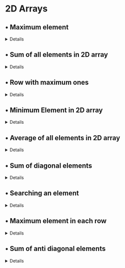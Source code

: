 # 2D Arrays

## • Maximum element

<details>

### Problem Description

```
You are given an 2D-array of integers. Your task is to find the maximum element in the array.
```

`Example 1:`

```
Input: args = [[1, 2, 3],[4, 5, 6],[7, 8, 9]]

Output: 9
```

**Solutions**

- <details>
    <summary>My Code</summary>

  <br>

  ```cpp
  class Solution {
  public:
      int max(vector<vector<int>>& args) {
      int maxElement = args[0][0];

          for (const auto& row : args) {
              for (int num : row) {
                  if (num > maxElement) {
                      maxElement = num;
                  }
              }
          }

          return maxElement;	}
  };
  ```

    </details>

- <details>

    <summary>Editorial</summary>

    <br>

  ```cpp
    #include <limits.h>
    class Solution {
    public:
        int max(vector<vector<int>>& args) {
            int max = INT_MIN;
            for (int i = 0; i < args.size(); i++) {
                for (int j = 0; j < args[i].size(); j++) {
                    if (args[i][j] > max) {
                        max = args[i][j];
                    }
                }
            }
            return max;
        }
    };
  ```

    </details>

</details>

</details>

## • Sum of all elements in 2D array

<details>

### Problem Description

```
You are given an 2D array of integers. Your task is to find the sum of all elements in the array.
```

`Example 1:`

```
Input: arr = [[1, 2, 3],[4, 5, 6]]
Output: 21
```

**Solutions**

- <details>

    <summary>My Code</summary>

    <br>

  ```cpp
    class Solution {
    public:
        int sumOfElements(vector<vector<int>>& arr) {
            int sum = 0;
            for(int i = 0; i<arr.size(); i++) {
                for(int j = 0; j<arr[0].size(); j++) {
                    sum += arr[i][j];
                }
            }
            return sum;
        }
    };
  ```

    </details>

- <details>

    <summary>Editorial</summary>

    <br>

  ```cpp
    class Solution {
    public:
        int sumOfElements(vector<vector<int>>& arr) {
            int sum = 0;
            for (vector<int> row : arr) {
                for (int cell : row) {
                    sum += cell;
                }
            }
            return sum;
        }
    };
  ```

    </details>

</details>

</details>

## • Row with maximum ones

<details>

### Problem Description

```
Given a binary matrix, you have to find the row with the maximum number of 1s.
```

`Example 1:`

```
Input: arr = [[1,1,1],[0,0,0],[0,0,0]],
r = 3, c = 3

Output: 0
```

**Solutions**

- <details>

    <summary>My Code</summary>

    <br>

  ```cpp
    class Solution {
    public:
        int maximumOnesRow(vector<vector<int>>& arr, int r, int c) {
            int maxOnesRow = 0;
            int maxOnesCount = 0;

            for (int i = 0; i < r; i++) {
                int currentOnesCount = 0;

                for (int j = 0; j < c; j++) {
                    if (arr[i][j] == 1) {
                        currentOnesCount++;
                    }
                }

                if (currentOnesCount > maxOnesCount) {
                    maxOnesCount = currentOnesCount; // Update the maximum count
                    maxOnesRow = i; // Update the row with maximum ones
                }
            }

            return maxOnesRow;	}
    };
  ```

    </details>

- <details>

    <summary>Editorial</summary>

    <br>

  ```cpp
    class Solution {
    public:
        int maximumOnesRow(vector<vector<int>>& arr, int r, int c) {
            int maxOnesRow = 0;
            int maxOnesCount = 0;
            for (int i = 0; i < r; i++) {
                int onesCount = 0;
                for (int j = 0; j < c; j++) {
                    int x = arr[i][j];
                    if (x == 1) {
                        onesCount++;
                    }
                }
                if (onesCount > maxOnesCount) {
                    maxOnesCount = onesCount;
                    maxOnesRow = i;
                }
            }
            return maxOnesRow;
        }
    };
  ```

    </details>

</details>

</details>

## • Minimum Element in 2D array

<details>

### Problem Description

```
Write a program that finds the minimum element in a given 2D array of elements. The function should return the minimum element.
```

`Example 1:`

```
Input: arr = [[1, 2, 3],[4, 5, 6],[7, 8, 9]]
Output: 1
```

**Solutions**

- <details>

    <summary>My Code</summary>

    <br>

  ```cpp
  class Solution {
  public:
      int minimum(vector<vector<int>>& arr) {
          int ans = INT_MAX;
          for(int i= 0; i<arr.size(); i++) {
              for(int j = 0; j<arr[0].size(); j++) {
                  ans = min(ans,arr[i][j]);
              }
          }
          return ans;
      }
  };
  ```

    </details>

- <details>

    <summary>Editorial</summary>

    <br>

  ```cpp
    #include <limits.h>
  class Solution {
  public:
      int minimum(vector<vector<int>>& arr) {
          int min = INT_MAX;
          for (vector<int> row : arr) {
              for (int cell : row) {
                  if (cell < min) {
                      min = cell;
                  }
              }
          }
          return min;
      }
  };
  ```

    </details>

</details>

</details>

## • Average of all elements in 2D array

<details>

### Problem Description

```
Write a program that calculates the average of all elements in a given 2D array. The function should return a float representing the average of all elements in the array.
```

`Example 1:`

```
Input: arr = [[1, 2, 3],[4, 5, 0]]
Output: 2.50000
```

**Solutions**

- <details>

    <summary>My Code</summary>

    <br>

  ```cpp
  class Solution {
  public:
      double findAverage(vector<vector<int>>& arr) {
          double ans = 0;
          int count = 0;
          for(int i = 0; i<arr.size(); i++){
              for(int j = 0; j<arr[0].size(); j++) {
                      count++;
                      ans += arr[i][j];
              }
          }
          return ans / count;
      }
  };
  ```

    </details>

- <details>

    <summary>Editorial</summary>

    <br>

  ```cpp
    class Solution {
    public:
        double findAverage(vector<vector<int>>& arr) {
            int sum = 0;
            int count = 0;
            for (int i = 0; i < arr.size(); i++) {
                for (int j = 0; j < arr[i].size(); j++) {
                    sum += arr[i][j];
                    count++;
                }
            }
            return static_cast<double>(sum) / count;
        }
    };
  ```

    </details>

</details>

</details>

## • Sum of diagonal elements

<details>

### Problem Description

```
Write a program that calculates the sum of the diagonal elements in a two-dimensional array. The function should return an integer representing the sum of the diagonal elements.
```

`Example 1:`

```
Input: arr = [[1, 2, 3],[4, 5, 6],[7, 8, 9]]
Output: 15
```

**Solutions**

- <details>

    <summary>My Code</summary>

    <br>

  ```cpp
  class Solution {
  public:
      int findDiagonalSum(vector<vector<int>>& arr) {
          int sum = 0;
          for(int i = 0; i<arr.size(); i++) {
              for(int j = 0; j<arr[0].size(); j++) {
                  if(i == j) sum+= arr[i][j];
              }
          }
          return sum;
      }
  };
  ```

    </details>

- <details>

    <summary>Editorial</summary>

    <br>

  ```cpp
    class Solution {
    public:
        int findDiagonalSum(vector<vector<int>>& arr) {
            int sum = 0;
            for (int i = 0; i < arr.size(); i++) {
                sum += arr[i][i];
            }
            return sum;
        }
    };
  ```

    </details>

</details>

</details>

## • Searching an element

<details>

### Problem Description

```
Write a program that searches for a given element in a two-dimensional array (matrix). The function should return a boolean value indicating whether the element was found in the matrix or not.
```

`Example 1:`

```
Input: arr = [ [1, 2, 3], [4, 5, 6], [7, 8, 9] ], target = 5
Output: true
```

**Solutions**

- <details>

    <summary>My Code</summary>

    <br>

  ```cpp
    class Solution {
    public:
        bool searchMatrix(vector<vector<int>>& arr, int target) {
                for (const auto& row : arr) {
                for (const auto& element : row) {
                    if (element == target) {
                        return true;
                    }
                }
            }
            return false;
        }
    };
  ```

    </details>

- <details>

    <summary>Editorial</summary>

    <br>

  ```cpp
    class Solution {
    public:
        bool searchMatrix(vector<vector<int>>& arr, int target) {
            for (vector<int> row : arr) {
                for (int cell : row) {
                    if (cell == target) {
                        return true;
                    }
                }
            }
            return false;
        }
    };
  ```

    </details>

</details>

</details>

## • Maximum element in each row

<details>

### Problem Description

```
Write a program that finds the maximum element in each row of a given two-dimensional array (matrix). The function should return a new array containing the maximum elements from each row of the matrix.
```

`Example 1:`

```
Input: arr = [[1, 2, 3],[4, 5, 6],[7, 8, 9]]
Output: [3, 6, 9]
```

**Solutions**

- <details>

    <summary>My Code</summary>

    <br>

  ```cpp
  class Solution {
  public:
      vector<int> findRowMaxima(vector<vector<int>>& arr) {
      vector<int> rowMaxima;

          for (const auto& row : arr) {
              int maxElement = row[0]; // Assume the first element of the row as the maximum

              for (int num : row) {
                  if (num > maxElement) {
                      maxElement = num; // Update the maximum element if a larger element is found
                  }
              }

              rowMaxima.push_back(maxElement); // Add the maximum element to the result array
          }

          return rowMaxima;	}
  };
  ```

    </details>

- <details>

    <summary>Editorial</summary>

    <br>

  ```cpp
  class Solution {
  public:
      vector<int> findRowMaxima(vector<vector<int>>& arr) {
          vector<int> maxima(arr.size());
          for (int i = 0; i < arr.size(); i++) {
              int max = arr[i][0];
              for (int j = 1; j < arr[i].size(); j++) {
                  if (arr[i][j] > max) {
                      max = arr[i][j];
                  }
              }
              maxima[i] = max;
          }
          return maxima;
      }
  };
  ```

    </details>

</details>

</details>

## • Sum of anti diagonal elements

<details>

### Problem Description

```
Write a program that calculates the sum of the anti-diagonal elements in a two-dimensional array. The function should return an integer representing the sum of the anti-diagonal elements.
```

`Example 1:`

```
Input: arr = [[1, 2, 3],[4, 5, 6],[7, 8, 9]]
Output: 15
```

**Solutions**

- <details>

    <summary>My Code</summary>

    <br>

  ```cpp
  class Solution {
  public:
      int sumAntiDiagonal(vector<vector<int>>& arr) {
      int sum = 0;
          int n = arr.size();

          for (int i = 0; i < n; i++) {
              sum += arr[i][n - i - 1];
          }

          return sum;
      }
  };
  ```

    </details>

- <details>

    <summary>Editorial</summary>

    <br>

  ```cpp
  class Solution {
  public:
      int sumAntiDiagonal(vector<vector<int>>& arr) {
          int sum = 0;
          for (int i = 0; i < arr.size(); i++) {
              sum += arr[i][arr.size() - 1 - i];
          }
          return sum;
      }
  };
  ```

    </details>

</details>

</details>
